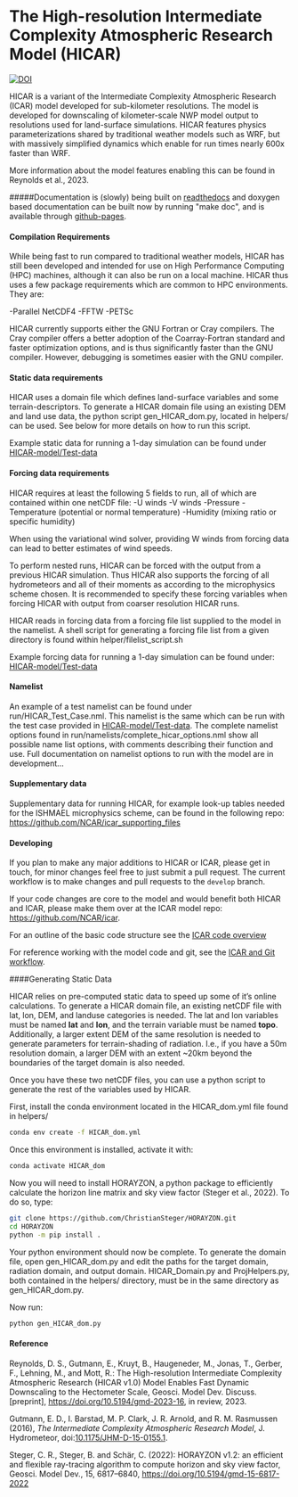 # The High-resolution Intermediate Complexity Atmospheric Research Model (HICAR)


[![DOI](https://zenodo.org/badge/638935780.svg)](https://zenodo.org/badge/latestdoi/638935780)

HICAR is a variant of the Intermediate Complexity Atmospheric Research (ICAR) model developed for sub-kilometer resolutions. The model is developed for downscaling of kilometer-scale NWP model output to resolutions used for land-surface simulations. HICAR features physics parameterizations shared by traditional weather models such as WRF, but with massively simplified dynamics which enable for run times nearly 600x faster than WRF.

More information about the model features enabling this can be found in Reynolds et al., 2023.

#####Documentation is (slowly) being built on [readthedocs](http://icar.readthedocs.org/en/develop/) and doxygen based documentation can be built now by running "make doc", and is available through [github-pages](http://NCAR.github.io/icar).

#### Compilation Requirements
While being fast to run compared to traditional weather models, HICAR has still been developed and intended for use on High Performance Computing (HPC) machines, although it can also be run on a local machine. HICAR thus uses a few package requirements which are common to HPC environments. They are:

-Parallel NetCDF4
-FFTW
-PETSc

HICAR currently supports either the GNU Fortran or Cray compilers. The Cray compiler offers a better adoption of the Coarray-Fortran standard and faster optimization options, and is thus significantly faster than the GNU compiler. However, debugging is sometimes easier with the GNU compiler.

#### Static data requirements

HICAR uses a domain file which defines land-surface variables and some terrain-descriptors. To generate a HICAR domain file using an existing DEM and land use data, the  python script gen_HICAR_dom.py, located in helpers/ can be used. See below for more details on how to run this script.

Example static data for running a 1-day simulation can be found under [HICAR-model/Test-data](https://github.com/HICAR-Model/Test-Data)

#### Forcing data requirements

HICAR requires at least the following 5 fields to run, all of which are contained within one netCDF file:
-U winds
-V winds
-Pressure
-Temperature (potential or normal temperature)
-Humidity (mixing ratio or specific humidity)

When using the variational wind solver, providing W winds from forcing data can lead to better estimates of wind speeds.

To perform nested runs, HICAR can be forced with the output from a previous HICAR simulation. Thus HICAR also supports the forcing of all hydrometeors and all of their moments as according to the microphysics scheme chosen. It is recommended to specify these forcing variables when forcing HICAR with output from coarser resolution HICAR runs.

HICAR reads in forcing data from a forcing file list supplied to the model in the namelist. A shell script for generating a forcing file list from a given directory is found within helper/filelist_script.sh

Example forcing data for running a 1-day simulation can be found under: [HICAR-model/Test-data](https://github.com/HICAR-Model/Test-Data)

#### Namelist

An example of a test namelist can be found under run/HICAR_Test_Case.nml. This namelist is the same which can be run with the test case provided in [HICAR-model/Test-data](https://github.com/HICAR-Model/Test-Data). The complete namelist options found in run/namelists/complete_hicar_options.nml show all possible name list options, with comments describing their function and use. Full documentation on namelist options to run with the model are in development…

#### Supplementary data

Supplementary data for running HICAR, for example look-up tables needed for the ISHMAEL microphysics scheme, can be found in the following repo: https://github.com/NCAR/icar_supporting_files

#### Developing
If you plan to make any major additions to HICAR or ICAR, please get in touch, for minor changes feel free to just submit a pull request. The current workflow is to make changes and pull requests to the `develop` branch.

If your code changes are core to the model and would benefit both HICAR and ICAR, please make them over at the ICAR model repo: https://github.com/NCAR/icar.

For an outline of the basic code structure see the [ICAR code overview](docs/icar_code_overview.md)

For reference working with the model code and git, see the [ICAR and Git workflow](docs/howto/icar_and_git_howto.md).


####Generating Static Data

HICAR relies on pre-computed static data to speed up some of it’s online calculations. To generate a HICAR domain file, an existing netCDF file with lat, lon, DEM, and landuse categories is needed. The lat and lon variables must be named **lat** and **lon**, and the terrain variable must be named **topo**. Additionally, a larger extent DEM of the same resolution is needed to generate parameters for terrain-shading of radiation. I.e., if you have a 50m resolution domain, a larger DEM with an extent ~20km beyond the boundaries of the target domain is also needed.

Once you have these two netCDF files, you can use a python script to generate the rest of the variables used by HICAR.

First, install the conda environment located in the HICAR_dom.yml file found in helpers/

```bash
conda env create -f HICAR_dom.yml
```

Once this environment is installed, activate it with:
```bash
conda activate HICAR_dom
```

Now you will need to install HORAYZON, a python package to efficiently calculate the horizon line matrix and sky view factor (Steger et al., 2022). To do so, type:

```bash
git clone https://github.com/ChristianSteger/HORAYZON.git
cd HORAYZON
python -m pip install .
```

Your python environment should now be complete. To generate the domain file, open gen_HICAR_dom.py and edit the paths for the target domain, radiation domain, and output domain. HICAR_Domain.py and ProjHelpers.py, both contained in the helpers/ directory, must be in the same directory as gen_HICAR_dom.py.

Now run:

```bash
python gen_HICAR_dom.py
```

#### Reference

Reynolds, D. S., Gutmann, E., Kruyt, B., Haugeneder, M., Jonas, T., Gerber, F., Lehning, M., and Mott, R.: The High-resolution Intermediate Complexity Atmospheric Research (HICAR v1.0) Model Enables Fast Dynamic Downscaling to the Hectometer Scale, Geosci. Model Dev. Discuss. [preprint], https://doi.org/10.5194/gmd-2023-16, in review, 2023. 

Gutmann, E. D., I. Barstad, M. P. Clark, J. R. Arnold, and R. M. Rasmussen (2016), *The Intermediate Complexity Atmospheric Research Model*, J. Hydrometeor, doi:[10.1175/JHM-D-15-0155.1](http://dx.doi.org/10.1175/JHM-D-15-0155.1).

Steger, C. R., Steger, B. and Schär, C. (2022): HORAYZON v1.2: an efficient and flexible ray-tracing algorithm to compute horizon and sky view factor, Geosci. Model Dev., 15, 6817–6840, https://doi.org/10.5194/gmd-15-6817-2022
